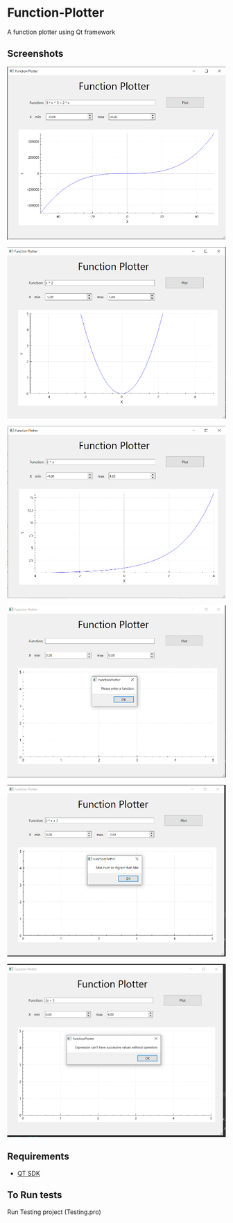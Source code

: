 # Function-Plotter
A function plotter using Qt framework

## Screenshots
![Working screen 1](/screenshots/Working%201.png) 

![Working screen 2](/screenshots/Working%202.png)

![Working screen 3](/screenshots/Working%203.png)

![wrong screen 1](/screenshots/Wrong%201.png)

![Wrong screen 2](/screenshots/Wrong%202.png)

![Wrong screen 3](/screenshots/Wrong%203.png)


## Requirements
- [QT SDK](https://www.qt.io/download)

## To Run tests
Run Testing project (Testing.pro)
